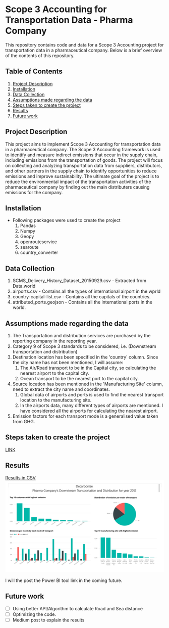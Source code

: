# Scope 3 Accounting for Transportation Data - Pharma Company

This repository contains code and data for a Scope 3 Accounting project for transportation data in a pharmaceutical company. Below is a brief overview of the contents of this repository.

## Table of Contents
1. [ Project Description ](#projectDescription)
2. [Installation](#installation)
3. [Data Collection](#dataCollection)
4. [Assumptions made regarding the data](#assumptions)
5. [Steps taken to create the project](#steps)
6. [Results](#results)
7. [Future work](#futureWork)

<a name="projectDescription"></a>
## Project Description
This project aims to implement Scope 3 Accounting for transportation data in a pharmaceutical company. The Scope 3 Accounting framework is used to identify and measure indirect emissions that occur in the supply chain, including emissions from the transportation of goods. The project will focus on collecting and analyzing transportation data from suppliers, distributors, and other partners in the supply chain to identify opportunities to reduce emissions and improve sustainability. The ultimate goal of the project is to reduce the environmental impact of the transportation activities of the pharmaceutical company by finding out the main distributers causing emissions for the company. 

<a name="installation"></a>
## Installation
- Following packages were used to create the project
    1. Pandas 
    2. Numpy
    3. Geopy
    4. openrouteservice
    5. searoute
    6. country_converter

<a name="dataCollection"></a>
## Data Collection
1. SCMS_Delivery_History_Dataset_20150929.csv - Extracted from Data.world
2. airports.csv - Contains all the types of international airport in the wprld
3. country-capital-list.csv - Contains all the capitals of the countries.
4. attributed_ports.geojson - Contains all the international ports in the world.

<a name="assumptions"></a>
## Assumptions made regarding the data
1. The Transportation and distribution services are purchased by the reporting company in the reporting year.
2. Category 9 of Scope 3 standards to be considered, i.e. (Downstream transportation and distribution)
3. Destination location has been specified in the 'country' column. Since the city name has not been mentioned, I will assume:
    1. The Air/Road transport to be in the Capital city, so calculating the nearest airport to the capital city. 
    2. Ocean transport to be the nearest port to the capital city.
4. Source location has been mentioned in the 'Manufacturing Site' column, need to extract the city name and coordinates.
    1. Global data of airports and ports is used to find the nearest transport location to the manufacturing site.
    2. In the airports data, many different types of airports are mentioned. I have considered all the airports for calculating the nearest airport.
5. Emission factors for each transport mode is a generalised value taken from GHG.

<a name="steps"></a>
## Steps taken to create the project
<a href="./Steps.md"> LINK </a>

<a name="results"></a>
## Results
<a href="Output/pharma_scope3_category9_emissions.csv"> Results in CSV </a>
<img src="./Assets/Results.jpg"/>

I will the post the Power BI tool link in the coming future.

<a name="futureWork"></a>
## Future work
- [ ] Using better API/Algorithm to calculate Road and Sea distance
- [ ] Optimizing the code.
- [ ] Medium post to explain the results